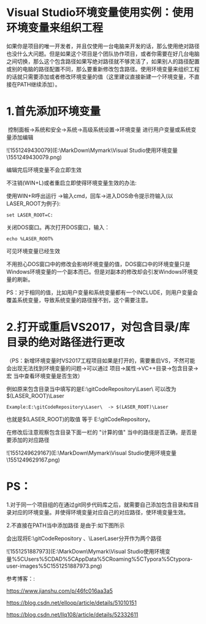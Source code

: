 # Visual Studio环境变量使用实例：使用环境变量来组织工程

​	如果你是项目的唯一开发者，并且仅使用一台电脑来开发的话，那么使用绝对路径也没什么大问题。但是如果这个项目是个团队协作项目，或者你需要在好几台电脑之间切换，那么这个包含路径如果写绝对路径就不够灵活了，如果别人的路径配置或别的电脑的路径配置不同，那么要重新修改包含路径。使用环境变量来组织工程的话就只需要添加或者修改环境变量的值（这里建议直接新建一个环境变量，不直接在PATH继续添加）。

# 1.首先添加环境变量

​	控制面板->系统和安全->系统->高级系统设置->环境变量 进行用户变量或系统变量添加编辑

![1551249430079](E:\MarkDown\Mymark\Visual Studio使用环境变量\1551249430079.png)

编辑完后环境变量不会立即生效

不注销(WIN+L)或者重启立即使得环境变量生效的办法:

使用WIN+R呼出运行 ->输入cmd，回车->进入DOS命令提示符输入(以LASER_ROOT为例子):

```
set LASER_ROOT=C:
```

关闭DOS窗口。再次打开DOS窗口，输入：

```
echo %LASER_ROOT% 
```

可见环境变量已经生效

不用担心DOS窗口中的修改会影响环境变量的值，DOS窗口中的环境变量只是Windows环境变量的一个副本而已。但是对副本的修改却会引发Windows环境变量的刷新。

PS：对于相同的值，比如用户变量和系统变量都有一个INCLUDE，则用户变量会覆盖系统变量，导致系统变量的路径搜不到，这个需要注意。

# 2.打开或重启VS2017，对包含目录/库目录的绝对路径进行更改

（PS：新增环境变量时VS2017工程项目如果是打开的，需要重启VS，不然可能会出现无法找到环境变量的问题->可以通过 项目->属性->VC++目录->包含目录->宏 当中查看环境变量是否生效）

例如原来包含目录当中填写的是E:\gitCodeRepository\Laser\ 可以改为$(LASER_ROOT)\Laser

```
Example:E:\gitCodeRepository\Laser\  -> $(LASER_ROOT)\Laser
```

也就是$(LASER_ROOT)的取值 等于 E:\gitCodeRepository。

在修改后注意观察包含目录下面一栏的 "计算的值" 当中的路径是否正确，是否是要添加的对应路径

![1551249629167](E:\MarkDown\Mymark\Visual Studio使用环境变量\1551249629167.png)

# PS：

1.对于同一个项目组的在通过git同步代码库之后，就需要自己添加包含目录和库目录对应的环境变量。并使得环境变量对应自己的对应路径，使环境变量生效。

2.不直接在PATH当中添加路径 是由于:如下图所示

会出现将E:\gitCodeRepository  、\LaserLaser分开作为两个路径



![1551251887973](E:\MarkDown\Mymark\Visual Studio使用环境变量\%5CUsers%5CDAD%5CAppData%5CRoaming%5CTypora%5Ctypora-user-images%5C1551251887973.png)













参考博客：:

https://www.jianshu.com/p/46fc016aa3a5

https://blog.csdn.net/elloop/article/details/51010151

https://blog.csdn.net/llq108/article/details/52332611